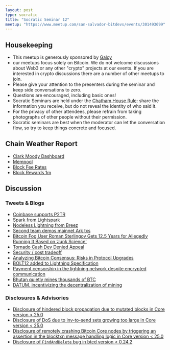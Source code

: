 ```yaml
---
layout: post
type: socratic
title: "Socratic Seminar 12"
meetup: "https://www.meetup.com/san-salvador-bitdevs/events/301493699"
---
```


Housekeeping
------------

- This meetup is generously sponsored by [Galoy](https://galoy.io/)
- our meetups focus solely on Bitcoin. We do not welcome discussions about Web3 or any other "crypto" projects at our events. If you are interested in crypto discussions there are a number of other meetups to join.
- Please give your attention to the presenters during the seminar and keep side conversations to zero.
- Questions are encouraged, including basic ones!
- Socratic Seminars are held under the [Chatham House Rule](https://www.chathamhouse.org/about-us/chatham-house-rule): share the information you receive, but do not reveal the identity of who said it.
- For the privacy of other attendees, please refrain from taking photographs of other people without their permission.
- Socratic seminars are best when the moderator can let the conversation flow, so try to keep things concrete and focused.

Chain Weather Report
--------------------

- [Clark Moody Dashboard](https://dashboard.clarkmoody.com/)
- [Mempool](https://mempool.space/graphs/mempool#1m)
- [Block Fee Rates](https://mempool.space/graphs/mining/block-fee-rates#1m)
- [Block Rewards 1m](https://mempool.space/graphs/mining/block-rewards#1m)

Discussion
----------

### Tweets & Blogs

- [Coinbase supports P2TR](https://x.com/CoinbaseAssets/status/1843712761391399318)
- [Spark from Lightspark](https://spark.info/)
- [Nodeless Lightning from Breez](https://x.com/Liquid_BTC/status/1854273521347858663)
- [Second team demos mainnet Ark txs](https://x.com/2ndbtc/status/1838233706454233194)
- [Bitcoin Fog User Roman Sterlingov Gets 12.5 Years for Allegedly Running It Based on 'Junk Science'](https://www.nobsbitcoin.com/bitcoin-fog-user-roman-sterlingov-gets-12-5-years-for-allegedly-running-it-based-on-junk-science/)
- [Tornado Cash Dev Denied Appeal](https://www.nobsbitcoin.com/tornado-cash-developer-roman-storm-to-face-criminal-trial-judge-rules/)
- [Security / cost tradeoff](https://x.com/giacomozucco/status/1850100668255662208)
- [Analyzing Bitcoin Consensus: Risks in Protocol Upgrades](https://github.com/bitcoin-cap/bcap)
- [BOLT12 added to Lightning Specification](https://github.com/lightning/bolts/commit/aed3d28d5a202a0dd7b037fca4c04f58242fa909)
- [Payment censorship in the lightning network despite encrypted communication](https://x.com/callebtc/status/1856679659523490046)
- [Bhutan quietly mines thousands of BTC](https://www.forbes.com/sites/digital-assets/2024/09/17/how-bhutan-quietly-built-750-million-in-bitcoin-holdings/)
- [DATUM, incentivizing the decentralization of mining](https://ocean.xyz/docs/datum)


### Disclosures & Advisories

- [Disclosure of hindered block propagation due to mutated blocks in Core version < 25.0](https://bitcoincore.org/en/2024/10/08/disclose-mutated-blocks-hindering-propagation/)
- [Disclosure of DoS due to inv-to-send sets growing too large in Core version < 25.0](https://bitcoincore.org/en/2024/10/08/disclose-large-inv-to-send/)
- [Disclosure of remotely crashing Bitcoin Core nodes by triggering an assertion in the blocktxn message handling logic in Core version < 25.0](https://bitcoincore.org/en/2024/10/08/disclose-blocktxn-crash/)
- [Disclosure of `FindAndDelete` bug in btcd version < 0.24.2](https://delvingbitcoin.org/t/cve-2024-38365-public-disclosure-btcd-findanddelete-bug/1184)
